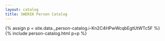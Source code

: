 ```yaml
---
layout: catalog
title: SWERIK Person Catalog
---
```

{% assign p = site.data._person-catalog.i-Kn2C4HPwWcqbEgtUtWTc5F %}
{% include person-catalog.html p=p %}

